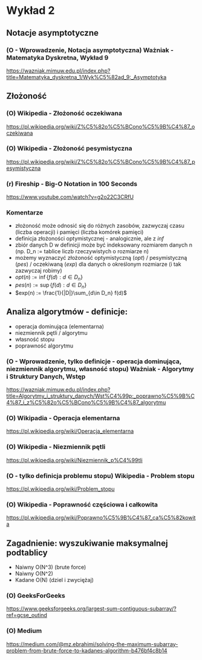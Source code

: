 # Wykład 2

## Notacje asymptotyczne

### (O - Wprowadzenie, Notacja asymptotyczna) Ważniak - Matematyka Dyskretna, Wykład 9
https://wazniak.mimuw.edu.pl/index.php?title=Matematyka_dyskretna_1/Wyk%C5%82ad_9:_Asymptotyka


## Złożoność

### (O) Wikipedia - Złożoność oczekiwana
https://pl.wikipedia.org/wiki/Z%C5%82o%C5%BCono%C5%9B%C4%87_oczekiwana

### (O) Wikipedia - Złożoność pesymistyczna
https://pl.wikipedia.org/wiki/Z%C5%82o%C5%BCono%C5%9B%C4%87_pesymistyczna

### (r) Fireship - Big-O Notation in 100 Seconds
https://www.youtube.com/watch?v=g2o22C3CRfU

### Komentarze
- złożoność może odnosić się do różnych zasobów, zazwyczaj czasu (liczba operacji) i pamięci (liczba komórek pamięci)
- definicja złożoności optymistycznej - analogicznie, ale z $inf$
- zbiór danych D w definicji może być indeksowany rozmiarem danych n (np. D_n := tablice liczb rzeczywistych o rozmiarze n)
- możemy wyznaczyć złożoność optymistyczną ($opt$) / pesymistyczną  ($pes$) / oczekiwaną ($exp$) dla danych o określonym rozmiarze (i tak zazwyczaj robimy)
- $opt(n) := \inf\{f(d):d\in D_n\}$
- $pes(n) := \sup\{f(d):d\in D_n\}$
- $exp(n) := \frac{1}{|D|}\sum_{d\in D_n} f(d)$


## Analiza algorytmów - definicje:
- operacja dominująca (elementarna)
- niezmiennik pętli / algorytmu
- własność stopu
- poprawność algorytmu


### (O - Wprowadzenie, tylko definicje - operacja dominująca, niezmiennik algorytmu, własność stopu) Ważniak - Algorytmy i Struktury Danych, Wstęp 
https://wazniak.mimuw.edu.pl/index.php?title=Algorytmy_i_struktury_danych/Wst%C4%99p:_poprawno%C5%9B%C4%87_i_z%C5%82o%C5%BCono%C5%9B%C4%87_algorytmu

### (O) Wikipadia - Operacja elementarna
https://pl.wikipedia.org/wiki/Operacja_elementarna

### (O) Wikipedia - Niezmiennik pętli
https://pl.wikipedia.org/wiki/Niezmiennik_p%C4%99tli

### (O - tylko definicja problemu stopu) Wikipedia - Problem stopu
https://pl.wikipedia.org/wiki/Problem_stopu

### (O) Wikipedia - Poprawność częściowa i całkowita
https://pl.wikipedia.org/wiki/Poprawno%C5%9B%C4%87_ca%C5%82kowita


## Zagadnienie: wyszukiwanie maksymalnej podtablicy
- Naiwny O(N^3) (brute force)
- Naiwny O(N^2)
- Kadane O(N) (dziel i zwyciężaj)

### (O) GeeksForGeeks
https://www.geeksforgeeks.org/largest-sum-contiguous-subarray/?ref=gcse_outind


### (O) Medium
https://medium.com/@mz.ebrahimi/solving-the-maximum-subarray-problem-from-brute-force-to-kadanes-algorithm-b476bf4c8b14


<!-- Algorytm 2. Szukanie sumy -->